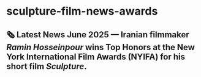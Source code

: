 # sculpture-film-news-awards
## 🗞️ Latest News  **June 2025** — Iranian filmmaker *Ramin Hosseinpour* wins **Top Honors** at the **New York International Film Awards (NYIFA)** for his short film *Sculpture*.
